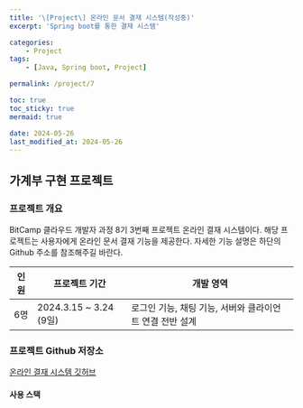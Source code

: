 ```yaml
---
title: '\[Project\] 온라인 문서 결재 시스템(작성중)'
excerpt: 'Spring boot를 통한 결재 시스템'

categories:
    - Project
tags:
    - [Java, Spring boot, Project]

permalink: /project/7

toc: true
toc_sticky: true
mermaid: true

date: 2024-05-26
last_modified_at: 2024-05-26
---
```


<script src="https://cdn.jsdelivr.net/npm/mermaid/dist/mermaid.min.js"></script>

## 가계부 구현 프로젝트

### 프로젝트 개요

BitCamp 클라우드 개발자 과정 8기 3번째 프로젝트 온라인 결재 시스템이다.
해당 프로젝트는 사용자에게 온라인 문서 결재 기능을 제공한다.
자세한 기능 설명은 하단의 Github 주소를 참조해주길 바란다.

| 인원 | 프로젝트 기간          | 개발 영역                                                |
| ---- | ---------------------- | -------------------------------------------------------- |
| 6명  | 2024.3.15 ~ 3.24 (9일) | 로그인 기능, 채팅 기능, 서버와 클라이언트 연결 전반 설계 |

### 프로젝트 Github 저장소

[온라인 결재 시스템 깃허브](https://github.com/maruduke/bitcamp_hierarchy)

#### 사용 스택
